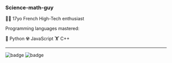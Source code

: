 ### Science-math-guy

🧑‍🔬 17yo French High-Tech enthusiast

Programming languages mastered:

🐍 Python
☢️ JavaScript
🏋️ C++


-------

![badge](https://forthebadge.com/images/badges/built-with-science.svg)    ![badge](https://forthebadge.com/images/badges/for-robots.svg)

